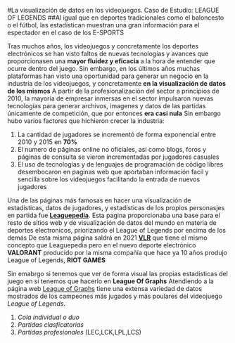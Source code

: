 #La visualización de datos en los videojuegos. Caso de Estudio: LEAGUE OF LEGENDS
##Al igual que en deportes tradicionales como el baloncesto o el fútbol, las estadístican muestran una gran información para el espectador en el caso de los E-SPORTS

Tras muchos años, los videojuegos y concretamente los deportes electrónicos se han visto faltos de nuevas tecnologías y avances que proporcionasen una **mayor fluidez y eficacia** a la hora de entender que ocurre dentro del juego.
Sin embargo, en los últimos años muchas plataformas han visto una oportunidad para generar un negocio en la industria de los videojuegos, y concretamente **en la visualización de datos de los mismos**
A partir de la profesionalización del sector a principios de 2010, la mayoría de empresar inmersas en el sector impulsaron nuevas tecnologías para generar archivos, imagenes y datos de las partidas únicamente de competición, que por entonces **era casi nula**
Sin embargo hubo varios factores que hichieron crecer la industria:

1. La cantidad de jugadores se incrementó de forma exponencial entre 2010 y 2015 en **70%**
2. El numero de páginas online no oficiales, asi como blogs, foros y páginas de consulta se vieron incrementadas por jugadores casuales 
3. El uso de tecnologías y de lenguajes de programación de código libres desembocaron en paginas web que aportaban información facil y sencilla sobre los videojuegos facilitando la entrada de nuevos jugadores

Una de las páginas más famosas en hacer una visualización de estadísticas, datos de jugadores, y estadísticas de los propios personasjes en partida fue [**Leaguepedia**](https://lol.fandom.com/wiki/League_of_Legends_Esports_Wiki). Esta pagina proporcionaba una base para el resto de sitios web y de visualización de datos del mundo en materia de deportes electronicos, priorizando el League of Legends por encima de los demás
De esta misma página saldrá en 2021 [**VLR**](https://www.vlr.gg/) que tiene el mismo concepto que Leaguepedia pero en el nuevo deporte electrónico **VALORANT** producido por la misma compañía que hace ya 10 años produjo League of Legends, **RIOT GAMES**



Sin emabrgo si tenemos que ver de forma visual las propias estadisticas del juego en sí tenemos que hacerlo en **League Of Graphs** Atendiendo a la página web [League of Graphs](https://www.leagueofgraphs.com/es/) tiene una extensa variedad de datos mostrados de los campeones más jugados y más poulares del videojuego *League of Legends*. 

1. *Cola individual o duo*
2. *Partidas clasficatorias*
3. *Partidas profesionales* (LEC,LCK,LPL,LCS)
